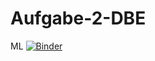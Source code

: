 # Aufgabe-2-DBE
ML
[![Binder](https://mybinder.org/badge_logo.svg)](https://mybinder.org/v2/gh/FranjoTk/Aufgabe-2-DBE/main)
